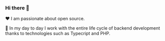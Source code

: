 ### Hi there 👋

❤️ I am passionate about open source. 

💾 In my day to day I work with the entire life cycle of backend development thanks to technologies such as Typecript and PHP.
